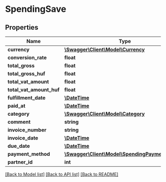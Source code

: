 # SpendingSave

## Properties
Name | Type | Description | Notes
------------ | ------------- | ------------- | -------------
**currency** | [**\Swagger\Client\Model\Currency**](Currency.md) |  | 
**conversion_rate** | **float** |  | [optional] 
**total_gross** | **float** |  | 
**total_gross_huf** | **float** |  | 
**total_vat_amount** | **float** |  | 
**total_vat_amount_huf** | **float** |  | 
**fulfillment_date** | [**\DateTime**](\DateTime.md) |  | 
**paid_at** | [**\DateTime**](\DateTime.md) |  | [optional] 
**category** | [**\Swagger\Client\Model\Category**](Category.md) |  | 
**comment** | **string** |  | [optional] 
**invoice_number** | **string** |  | [optional] 
**invoice_date** | [**\DateTime**](\DateTime.md) |  | [optional] 
**due_date** | [**\DateTime**](\DateTime.md) |  | [optional] 
**payment_method** | [**\Swagger\Client\Model\SpendingPaymentMethod**](SpendingPaymentMethod.md) |  | 
**partner_id** | **int** |  | [optional] 

[[Back to Model list]](../../README.md#documentation-for-models) [[Back to API list]](../../README.md#documentation-for-api-endpoints) [[Back to README]](../../README.md)


